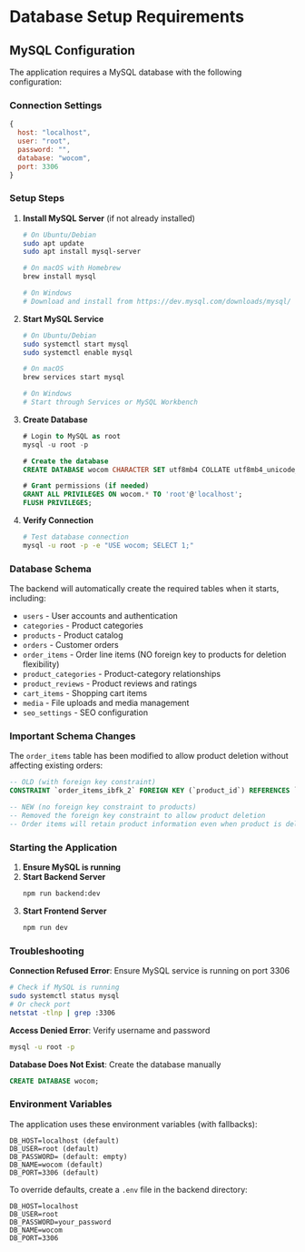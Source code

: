 # Database Setup Requirements

## MySQL Configuration

The application requires a MySQL database with the following configuration:

### Connection Settings
```javascript
{
  host: "localhost",
  user: "root", 
  password: "",
  database: "wocom",
  port: 3306
}
```

### Setup Steps

1. **Install MySQL Server** (if not already installed)
   ```bash
   # On Ubuntu/Debian
   sudo apt update
   sudo apt install mysql-server
   
   # On macOS with Homebrew
   brew install mysql
   
   # On Windows
   # Download and install from https://dev.mysql.com/downloads/mysql/
   ```

2. **Start MySQL Service**
   ```bash
   # On Ubuntu/Debian
   sudo systemctl start mysql
   sudo systemctl enable mysql
   
   # On macOS
   brew services start mysql
   
   # On Windows
   # Start through Services or MySQL Workbench
   ```

3. **Create Database**
   ```sql
   # Login to MySQL as root
   mysql -u root -p
   
   # Create the database
   CREATE DATABASE wocom CHARACTER SET utf8mb4 COLLATE utf8mb4_unicode_ci;
   
   # Grant permissions (if needed)
   GRANT ALL PRIVILEGES ON wocom.* TO 'root'@'localhost';
   FLUSH PRIVILEGES;
   ```

4. **Verify Connection**
   ```bash
   # Test database connection
   mysql -u root -p -e "USE wocom; SELECT 1;"
   ```

### Database Schema

The backend will automatically create the required tables when it starts, including:

- `users` - User accounts and authentication
- `categories` - Product categories
- `products` - Product catalog
- `orders` - Customer orders
- `order_items` - Order line items (NO foreign key to products for deletion flexibility)
- `product_categories` - Product-category relationships
- `product_reviews` - Product reviews and ratings
- `cart_items` - Shopping cart items
- `media` - File uploads and media management
- `seo_settings` - SEO configuration

### Important Schema Changes

The `order_items` table has been modified to allow product deletion without affecting existing orders:

```sql
-- OLD (with foreign key constraint)
CONSTRAINT `order_items_ibfk_2` FOREIGN KEY (`product_id`) REFERENCES `products` (`id`) ON DELETE CASCADE

-- NEW (no foreign key constraint to products)
-- Removed the foreign key constraint to allow product deletion
-- Order items will retain product information even when product is deleted
```

### Starting the Application

1. **Ensure MySQL is running**
2. **Start Backend Server**
   ```bash
   npm run backend:dev
   ```
3. **Start Frontend Server**
   ```bash
   npm run dev
   ```

### Troubleshooting

**Connection Refused Error**: Ensure MySQL service is running on port 3306
```bash
# Check if MySQL is running
sudo systemctl status mysql
# Or check port
netstat -tlnp | grep :3306
```

**Access Denied Error**: Verify username and password
```bash
mysql -u root -p
```

**Database Does Not Exist**: Create the database manually
```sql
CREATE DATABASE wocom;
```

### Environment Variables

The application uses these environment variables (with fallbacks):
```
DB_HOST=localhost (default)
DB_USER=root (default) 
DB_PASSWORD= (default: empty)
DB_NAME=wocom (default)
DB_PORT=3306 (default)
```

To override defaults, create a `.env` file in the backend directory:
```
DB_HOST=localhost
DB_USER=root
DB_PASSWORD=your_password
DB_NAME=wocom
DB_PORT=3306
```
